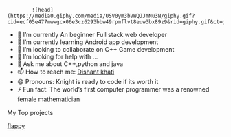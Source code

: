             ![head](https://media0.giphy.com/media/USV0ym3bVWQJJmNu3N/giphy.gif?cid=ecf05e477mwwgcx06e3cz6293bbw49rpmflvt8euw3bx89z9&rid=giphy.gif&ct=g)


- 🔭 I’m currently An beginner Full stack web developer
- 🌱 I’m currently learning Android app development
- 👯 I’m looking to collaborate on C++ Game development
- 🤔 I’m looking for help with ...
- 💬 Ask me about C++,python and java
- 📫 How to reach me: [Dishant khati](https://www.linkedin.com/in/dishant-khati-202135217/)
- 😄 Pronouns: Knight is ready to code if its worth it
- ⚡ Fun fact: The world’s first computer programmer was a renowned female mathematician

My Top projects


[flappy](https://github.com/KNIGHTUNITYDK/KNIGHTUNITYDK/blob/main/FB.cpp)
